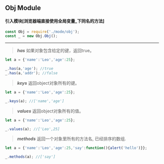 ## Obj Module

#### 引入模块[浏览器端直接使用全局变量_下同名的方法]

```js
const Obj = require('./mode/obj');
const _ = new Obj.Obj();
```

***

>***has***
>如果对象包含给定的键，返回true。

```js
let a = {'name':'Leo','age':25};

_.has(a,'age'); //true
_.has(a,'addr'); //false
```

>***keys***
>返回object对象所有的键。

```js
let a = {'name':'Leo','age':25};

_.keys(a); //['name','age']
```

>***values***
>返回object对象所有的值。

```js
let a = {'name':'Leo','age':25};

_.values(a); //['Leo',25]
```

>***methods***
>返回一个对象里所有的方法名, 已经排序的数组.

```js
let a = {'name':'Leo','age':25,'say':function(){alert('hello')}};

_.methods(a); //['say']
```